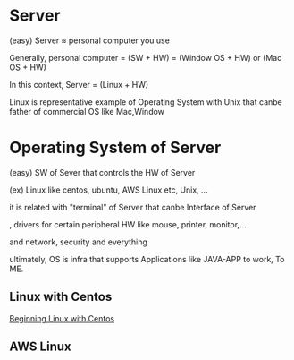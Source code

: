 # Server
(easy) Server ≈ personal computer you use

Generally, personal computer = (SW + HW) = (Window OS + HW) or (Mac OS + HW)

In this context, Server = (Linux + HW)

Linux is representative example of Operating System with Unix that canbe father of commercial OS like Mac,Window

# Operating System of Server
(easy) SW of Sever that controls the HW of Server

(ex) Linux like centos, ubuntu, AWS Linux etc, Unix, ...

it is related with "terminal" of Server that canbe Interface of Server

, drivers for certain peripheral HW like mouse, printer, monitor,...

and network, security and everything 

ultimately, OS is infra that supports Applications like JAVA-APP to work, To ME.

## Linux with Centos

[Beginning Linux with Centos](https://github.com/devsacti/HandlingLinux)

## AWS Linux
